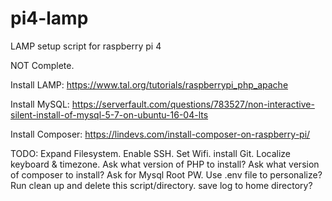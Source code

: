 # pi4-lamp
LAMP setup script for raspberry pi 4

NOT Complete.

Install LAMP:
https://www.tal.org/tutorials/raspberrypi_php_apache

Install MySQL:
https://serverfault.com/questions/783527/non-interactive-silent-install-of-mysql-5-7-on-ubuntu-16-04-lts

Install Composer:
https://lindevs.com/install-composer-on-raspberry-pi/

TODO:
    Expand Filesystem.
    Enable SSH.
    Set Wifi.
    install Git.
    Localize keyboard & timezone.
    Ask what version of PHP to install?
    Ask what version of composer to install?
    Ask for Mysql Root PW.
    Use .env file to personalize?
    Run clean up and delete this script/directory.
    save log to home directory?

